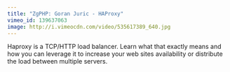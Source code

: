 ```yaml
---
title: "ZgPHP: Goran Juric - HAProxy"
vimeo_id: 139637063
image: http://i.vimeocdn.com/video/535617389_640.jpg
---
```


Haproxy is a TCP/HTTP load balancer. Learn what that exactly means and how you can leverage it to increase your web sites availability or distribute the load between multiple servers.

<script async class="speakerdeck-embed" data-id="b9cd2539f22941758f2d1f507476dec7" data-ratio="1.33333333333333" src="//speakerdeck.com/assets/embed.js"></script>
